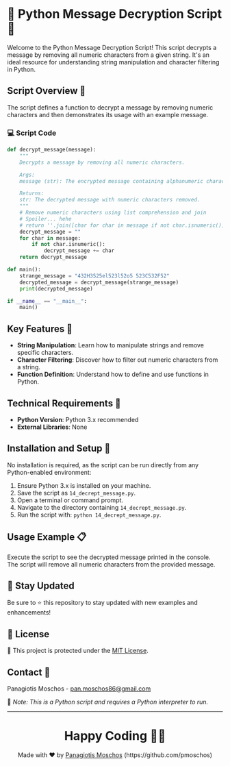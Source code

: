 # 🔑 Python Message Decryption Script 🔐

Welcome to the Python Message Decryption Script! This script decrypts a message by removing all numeric characters from a given string. It's an ideal resource for understanding string manipulation and character filtering in Python.

## Script Overview 📘

The script defines a function to decrypt a message by removing numeric characters and then demonstrates its usage with an example message.

### :computer: Script Code

```python
def decrypt_message(message):
    """
    Decrypts a message by removing all numeric characters.

    Args:
    message (str): The encrypted message containing alphanumeric characters.

    Returns:
    str: The decrypted message with numeric characters removed.
    """
    # Remove numeric characters using list comprehension and join
    # Spoiler... hehe
    # return ''.join([char for char in message if not char.isnumeric()])
    decrypt_message = ""
    for char in message:
        if not char.isnumeric():
            decrypt_message += char
    return decrypt_message

def main():
    strange_message = "432H3525el523l52o5 523C532F52"
    decrypted_message = decrypt_message(strange_message)
    print(decrypted_message)

if __name__ == "__main__":
    main()
```

## Key Features 🌟

- **String Manipulation**: Learn how to manipulate strings and remove specific characters.
- **Character Filtering**: Discover how to filter out numeric characters from a string.
- **Function Definition**: Understand how to define and use functions in Python.

## Technical Requirements 🔧

- **Python Version**: Python 3.x recommended
- **External Libraries**: None

## Installation and Setup 🚀

No installation is required, as the script can be run directly from any Python-enabled environment:

1. Ensure Python 3.x is installed on your machine.
2. Save the script as `14_decrept_message.py`.
3. Open a terminal or command prompt.
4. Navigate to the directory containing `14_decrept_message.py`.
5. Run the script with: `python 14_decrept_message.py`.

## Usage Example 📋

Execute the script to see the decrypted message printed in the console. The script will remove all numeric characters from the provided message.

## 📢 Stay Updated

Be sure to ⭐ this repository to stay updated with new examples and enhancements!

## 📄 License
🔐 This project is protected under the [MIT License](https://mit-license.org/).


## Contact 📧
Panagiotis Moschos - pan.moschos86@gmail.com

🔗 *Note: This is a Python script and requires a Python interpreter to run.*

---
<h1 align=center>Happy Coding 👨‍💻 </h1>

<p align="center">
  Made with ❤️ by 
  <a href="https://www.linkedin.com/in/panagiotis-moschos" target="_blank">
  Panagiotis Moschos</a> (https://github.com/pmoschos)
</p>
